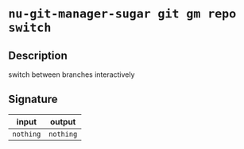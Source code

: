 # `nu-git-manager-sugar git gm repo switch`
## Description
switch between branches interactively


## Signature
| input     | output    |
| --------- | --------- |
| `nothing` | `nothing` |
